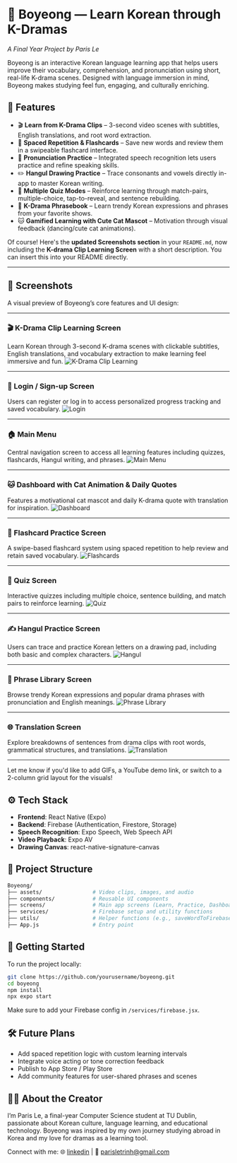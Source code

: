 # 🌸 Boyeong — Learn Korean through K-Dramas

*A Final Year Project by Paris Le*

Boyeong is an interactive Korean language learning app that helps users improve their vocabulary, comprehension, and pronunciation using short, real-life K-drama scenes. Designed with language immersion in mind, Boyeong makes studying feel fun, engaging, and culturally enriching.

## 📱 Features

* 🎬 **Learn from K-Drama Clips** – 3-second video scenes with subtitles, English translations, and root word extraction.
* 🧠 **Spaced Repetition & Flashcards** – Save new words and review them in a swipeable flashcard interface.
* 🎤 **Pronunciation Practice** – Integrated speech recognition lets users practice and refine speaking skills.
* ✏️ **Hangul Drawing Practice** – Trace consonants and vowels directly in-app to master Korean writing.
* 🧩 **Multiple Quiz Modes** – Reinforce learning through match-pairs, multiple-choice, tap-to-reveal, and sentence rebuilding.
* 💬 **K-Drama Phrasebook** – Learn trendy Korean expressions and phrases from your favorite shows.
* 🐱 **Gamified Learning with Cute Cat Mascot** – Motivation through visual feedback (dancing/cute cat animations).

Of course! Here's the **updated Screenshots section** in your `README.md`, now including the **K-drama Clip Learning Screen** with a short description. You can insert this into your README directly.

---

## 📸 Screenshots

A visual preview of Boyeong’s core features and UI design:

---

### 🎬 K-Drama Clip Learning Screen

Learn Korean through 3-second K-drama scenes with clickable subtitles, English translations, and vocabulary extraction to make learning feel immersive and fun.
![K-Drama Clip Learning](images/login.jpeg)

---

### 🔐 Login / Sign-up Screen

Users can register or log in to access personalized progress tracking and saved vocabulary.
![Login](screenshots/login.png)

---

### 🏠 Main Menu

Central navigation screen to access all learning features including quizzes, flashcards, Hangul writing, and phrases.
![Main Menu](screenshots/menu.png)

---

### 🐱 Dashboard with Cat Animation & Daily Quotes

Features a motivational cat mascot and daily K-drama quote with translation for inspiration.
![Dashboard](screenshots/dashboard.png)

---

### 🧠 Flashcard Practice Screen

A swipe-based flashcard system using spaced repetition to help review and retain saved vocabulary.
![Flashcards](screenshots/flashcards.png)

---

### 🧩 Quiz Screen

Interactive quizzes including multiple choice, sentence building, and match pairs to reinforce learning.
![Quiz](screenshots/quiz.png)

---

### ✍️ Hangul Practice Screen

Users can trace and practice Korean letters on a drawing pad, including both basic and complex characters.
![Hangul](screenshots/hangul.png)

---

### 💬 Phrase Library Screen

Browse trendy Korean expressions and popular drama phrases with pronunciation and English meanings.
![Phrase Library](screenshots/phrases.png)

---

### 🌐 Translation Screen

Explore breakdowns of sentences from drama clips with root words, grammatical structures, and translations.
![Translation](screenshots/translation.png)

---

Let me know if you'd like to add GIFs, a YouTube demo link, or switch to a 2-column grid layout for the visuals!


## ⚙️ Tech Stack

* **Frontend**: React Native (Expo)
* **Backend**: Firebase (Authentication, Firestore, Storage)
* **Speech Recognition**: Expo Speech, Web Speech API
* **Video Playback**: Expo AV
* **Drawing Canvas**: react-native-signature-canvas

## 📂 Project Structure

```bash
Boyeong/
├── assets/                # Video clips, images, and audio
├── components/            # Reusable UI components
├── screens/               # Main app screens (Learn, Practice, Dashboard, etc.)
├── services/              # Firebase setup and utility functions
├── utils/                 # Helper functions (e.g., saveWordToFirebase)
├── App.js                 # Entry point
```

## 🚀 Getting Started

To run the project locally:

```bash
git clone https://github.com/yourusername/boyeong.git
cd boyeong
npm install
npx expo start
```

Make sure to add your Firebase config in `/services/firebase.jsx`.

## 🛠️ Future Plans

* Add spaced repetition logic with custom learning intervals
* Integrate voice acting or tone correction feedback
* Publish to App Store / Play Store
* Add community features for user-shared phrases and scenes

## 🧑‍🎓 About the Creator

I’m Paris Le, a final-year Computer Science student at TU Dublin, passionate about Korean culture, language learning, and educational technology. Boyeong was inspired by my own journey studying abroad in Korea and my love for dramas as a learning tool.

Connect with me:
🌐 [linkedin](https://www.linkedin.com/in/paristrinhle/) | 📧 [parisletrinh@gmail.com](mailto:paristrinhle@gmail.com)

